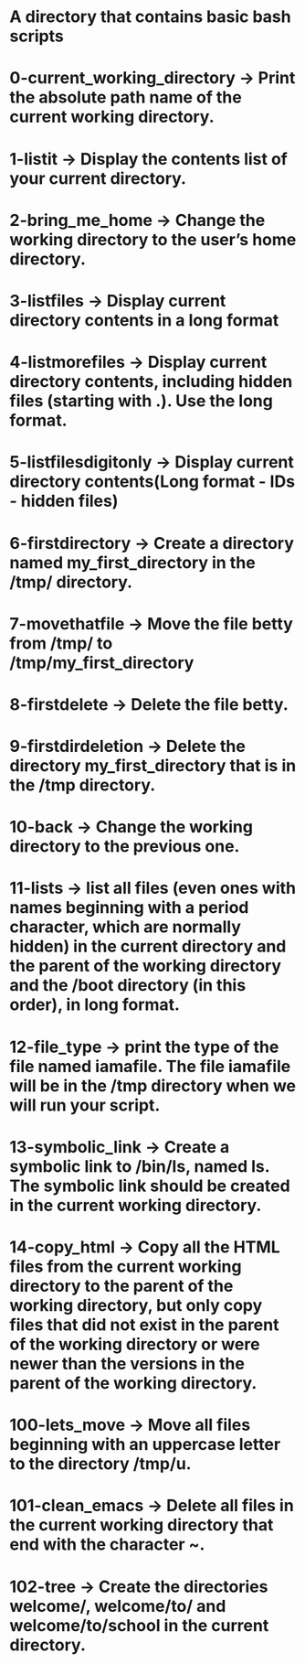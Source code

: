 # A directory that contains basic bash scripts
# 0-current_working_directory -> Print the absolute path name of the current working directory.
# 1-listit -> Display the contents list of your current directory.
# 2-bring_me_home -> Change the working directory to the user’s home directory.
# 3-listfiles -> Display current directory contents in a long format
# 4-listmorefiles -> Display current directory contents, including hidden files (starting with .). Use the long format.
# 5-listfilesdigitonly -> Display current directory contents(Long format - IDs - hidden files)
# 6-firstdirectory -> Create a directory named my_first_directory in the /tmp/ directory.
# 7-movethatfile -> Move the file betty from /tmp/ to /tmp/my_first_directory
# 8-firstdelete -> Delete the file betty.
# 9-firstdirdeletion -> Delete the directory my_first_directory that is in the /tmp directory.
# 10-back -> Change the working directory to the previous one.
# 11-lists -> list all files (even ones with names beginning with a period character, which are normally hidden) in the current directory and the parent of the working directory and the /boot directory (in this order), in long format.
# 12-file_type ->  print the type of the file named iamafile. The file iamafile will be in the /tmp directory when we will run your script.
# 13-symbolic_link -> Create a symbolic link to /bin/ls, named __ls__. The symbolic link should be created in the current working directory.
# 14-copy_html -> Copy all the HTML files from the current working directory to the parent of the working directory, but only copy files that did not exist in the parent of the working directory or were newer than the versions in the parent of the working directory.
# 100-lets_move ->  Move all files beginning with an uppercase letter to the directory /tmp/u.
# 101-clean_emacs -> Delete all files in the current working directory that end with the character ~.
# 102-tree -> Create the directories welcome/, welcome/to/ and welcome/to/school in the current directory.
